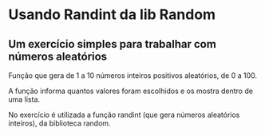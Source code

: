 # Usando Randint da lib Random

## Um exercício simples para trabalhar com números aleatórios

Função que gera de 1 a 10 números inteiros positivos aleatórios, de 0 a 100.

A função informa quantos valores foram escolhidos e os mostra dentro de uma lista.

No exercício é utilizada a função randint (que gera números aleatórios inteiros), da biblioteca random.

